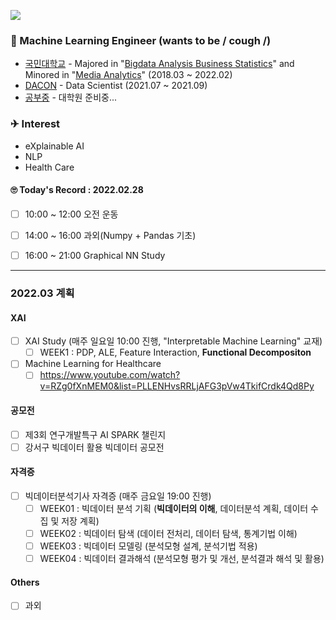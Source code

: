 <a href="https://hits.seeyoufarm.com"><img src="https://hits.seeyoufarm.com/api/count/incr/badge.svg?url=https%3A%2F%2Fgithub.com%2FJayHong99&count_bg=%2379C83D&title_bg=%23555555&icon=&icon_color=%23E7E7E7&title=hits&edge_flat=false"/></a>

### 🧐 Machine Learning Engineer (wants to be / cough /)
- [국민대학교](https://www.kookmin.ac.kr) - Majored in "[Bigdata Analysis Business Statistics](https://biz.kookmin.ac.kr/undergraduate/business/big?tab=1)" and Minored in "[Media Analytics](https://hat.kookmin.ac.kr/link/analytics)" (2018.03 ~ 2022.02)
- [DACON](https://www.dacon.io) - Data Scientist (2021.07 ~ 2021.09)
- [공부중](https://github.com/JayHong99) - 대학원 준비중... 

### ✈ Interest
- eXplainable AI
- NLP
- Health Care

#### 🙄 Today's Record : 2022.02.28
- [ ] 10:00 ~ 12:00 오전 운동
- [ ] 14:00 ~ 16:00 과외(Numpy + Pandas 기초)
- [ ] 16:00 ~ 21:00 Graphical NN Study


---
### 2022.03 계획
#### XAI
- [ ] XAI Study (매주 일요일 10:00 진행, "Interpretable Machine Learning" 교재)
  - [ ] WEEK1 : PDP, ALE, Feature Interaction, <b>Functional Decompositon</b>

- [ ] Machine Learning for Healthcare
  - [ ] https://www.youtube.com/watch?v=RZg0fXnMEM0&list=PLLENHvsRRLjAFG3pVw4TkifCrdk4Qd8Py

#### 공모전
- [ ] 제3회 연구개발특구 AI SPARK 챌린지
- [ ] 강서구 빅데이터 활용 빅데이터 공모전

#### 자격증
- [ ] 빅데이터분석기사 자격증 (매주 금요일 19:00 진행)
  - [ ] WEEK01 : 빅데이터 분석 기획 (<b>빅데이터의 이해</b>, 데이터분석 계획, 데이터 수집 및 저장 계획)
  - [ ] WEEK02 : 빅데이터 탐색 (데이터 전처리, 데이터 탐색, 통계기법 이해)
  - [ ] WEEK03 : 빅데이터 모델링 (분석모형 설계, 분석기법 적용)
  - [ ] WEEK04 : 빅데이터 결과해석 (분석모형 평가 및 개선, 분석결과 해석 및 활용)
  
#### Others
- [ ] 과외
